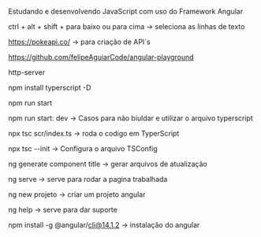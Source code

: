 Estudando e desenvolvendo JavaScript com uso do Framework Angular


ctrl + alt + shift + para baixo ou para cima -> seleciona as linhas de texto

https://pokeapi.co/ -> para criação de API´s

https://github.com/felipeAguiarCode/angular-playground

http-server

npm install typerscript -D

npm run start

npm run start: dev -> Casos para não biuldar e utilizar o arquivo typerscript

npx tsc scr/index.ts -> roda o codigo em TyperScript 

npx tsc --init -> Configura o arquivo TSConfig 

ng generate component title -> gerar arquivos de atualização

ng serve -> serve para rodar a pagina trabalhada

ng new projeto -> criar um projeto angular

ng help -> serve para dar suporte

npm install -g @angular/cli@14.1.2 -> instalação do angular

